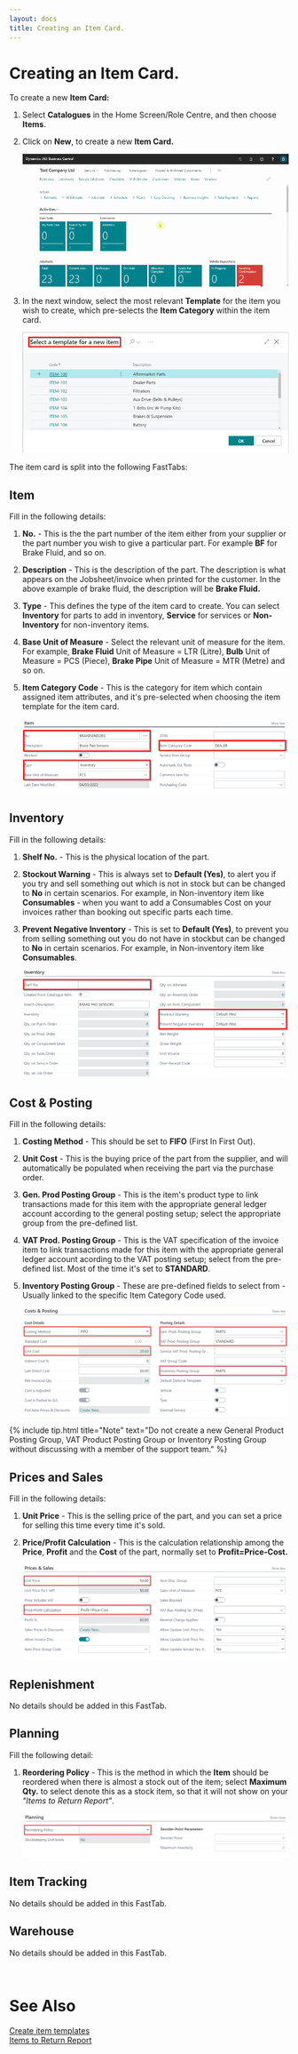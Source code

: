 ```yaml
---
layout: docs
title: Creating an Item Card.
---
```


# Creating an Item Card.
To create a new **Item Card:**
1. Select **Catalogues** in the Home Screen/Role Centre, and then choose **Items**.
2. Click on **New**, to create a new **Item Card.**

   ![](media/garagehive-create-an-item-card1.gif)

3. In the next window, select the most relevant **Template** for the item you wish to create, which pre-selects the **Item Category** within the item card.

   ![](media/garagehive-create-an-item-card2.png)


The item card is split into the following FastTabs:

## Item
Fill in the following details:
1. **No.**  - This is the the part number of the item either from your supplier or the part number you wish to give a particular part. For example **BF** for Brake Fluid, and so on.
2. **Description** - This is the description of the part. The description is what appears on the Jobsheet/invoice when printed for the customer. In the above example of brake fluid, the description will be **Brake Fluid.**
3. **Type** - This defines the type of the item card to create. You can select **Inventory** for parts to add in inventory, **Service** for services or **Non-Inventory** for non-inventory items.
4. **Base Unit of Measure** - Select the relevant unit of measure for the item. For example, **Brake Fluid** Unit of Measure = LTR (Litre), **Bulb** Unit of Measure = PCS (Piece), **Brake Pipe** Unit of Measure = MTR (Metre) and so on.
5. **Item Category Code** - This is the category for item which contain assigned item attributes, and it's pre-selected when choosing the item template for the item card.

   ![](media/garagehive-create-an-item-card3.png)

## Inventory
Fill in the following details:
1. **Shelf No.** - This is the physical location of the part.
2. **Stockout Warning** - This is always set to **Default (Yes)**, to alert you if you try and sell something out which is not in stock but can be changed to **No** in certain scenarios. For example, in Non-inventory item like **Consumables** - when you want to add a Consumables Cost on your invoices rather than booking out specific parts each time.
3. **Prevent Negative Inventory** - This is set to **Default (Yes)**, to prevent you from selling something out you do not have in stockbut can be changed to **No** in certain scenarios. For example, in Non-inventory item like **Consumables**.

   ![](media/garagehive-create-an-item-card4.png)

## Cost & Posting
Fill in the following details:
1. **Costing Method** - This should be set to **FIFO** (First In First Out).
2. **Unit Cost** - This is the buying price of the part from the supplier, and will automatically be populated when receiving the part via the purchase order.
3. **Gen. Prod Posting Group** - This is the item's product type to link transactions made for this item with the appropriate general ledger account according to the general posting setup; select the appropriate group from the pre-defined list. 
4. **VAT Prod. Posting Group** - This is the VAT specification of the invoice item to link transactions made for this item with the appropriate general ledger account acording to the VAT posting setup; select from the pre-defined list. Most of the time it's set to **STANDARD**.
5. **Inventory Posting Group** - These are pre-defined fields to select from - Usually linked to the specific Item Category Code used.

   ![](media/garagehive-create-an-item-card5.png)

{% include tip.html title="Note" text="Do not create a new General Product Posting Group, VAT Product Posting Group or Inventory Posting Group without discussing with a member of the support team." %}

## Prices and Sales
Fill in the following details:
1. **Unit Price**  - This is the selling price of the part, and you can set a price for selling this time every time it's sold.
2. **Price/Profit Calculation** - This is the calculation relationship among the **Price**, **Profit** and the **Cost** of the part, normally set to **Profit=Price-Cost.**

   ![](media/garagehive-create-an-item-card6.png)

## Replenishment
No details should be added in this FastTab.

## Planning
Fill the following detail:
1. **Reordering Policy** - This is the method in which the **Item** should be reordered when there is almost a stock out of the item; select **Maximum Qty.** to select denote this as a stock item, so that it will not show on your *"Items to Return Report"*.

   ![](media/garagehive-create-an-item-card7.png)

## Item Tracking
No details should be added in this FastTab.

## Warehouse
No details should be added in this FastTab.


<br>

 # See Also 

[Create item templates](/docs/create-item-templates.html "Create item templates") \
[Items to Return Report](/docs/garagehive-items-to-return.html "Items to Return Report")
